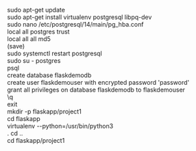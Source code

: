 sudo apt-get update<br>
sudo apt-get install virtualenv postgresql libpq-dev<br>
sudo nano /etc/postgresql/14/main/pg_hba.conf<br>
local all   postgres    trust<br>
local all   all         md5<br>
(save)<br>
sudo systemctl restart postgresql<br>
sudo su - postgres<br>
psql<br>
create database flaskdemodb<br>
create user flaskdemouser with encrypted password 'password'<br>
grant all privileges on database flaskdemodb to flaskdemouser<br>
\q<br>
exit<br>
mkdir -p flaskapp/project1<br>
cd flaskapp<br>
virtualenv --python=/usr/bin/python3<br> .
cd ..<br>
cd flaskapp/project1<br>

